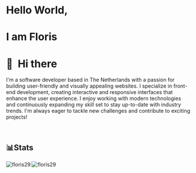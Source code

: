 # Hello World,
# I am Floris

# 👋 &nbsp;Hi there

I'm a software developer based in The Netherlands with a passion for building user-friendly and visually appealing websites. I specialize in front-end development, creating interactive and responsive interfaces that enhance the user experience. I enjoy working with modern technologies and continuously expanding my skill set to stay up-to-date with industry trends. I'm always eager to tackle new challenges and contribute to exciting projects!
&nbsp;


&nbsp;

## 📊Stats

<img align="left" src="https://github-readme-stats.vercel.app/api/top-langs?username=floris29&show_icons=true&locale=en&layout=compact" alt="floris29" />
<img align="center" src="https://github-readme-streak-stats.herokuapp.com/?user=floris29&" alt="floris29" />
